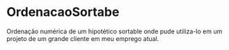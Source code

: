 # OrdenacaoSortabe
Ordenação numérica de um hipotético sortable onde pude utiliza-lo em um projeto de um grande cliente em meu emprego atual.
